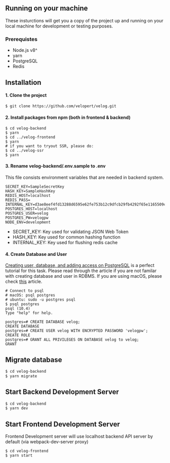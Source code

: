 ## Running on your machine

These insturctions will get you a copy of the project up and running on your local machine for development or testing purposes.

### Prerequistes

- Node.js v8^
- yarn
- PostgreSQL
- Redis

## Installation

#### 1. Clone the project

```bash
$ git clone https://github.com/velopert/velog.git
```

#### 2. Install packages from npm (both in frontend & backend)

```
$ cd velog-backend
$ yarn
$ cd ../velog-frontend
$ yarn
# if you want to tryout SSR, please do:
$ cd ../velog-ssr
$ yarn
```

#### 3. Rename velog-backend/.env.sample to .env

This file consists environment variables that are needed in backend system.

```
SECRET_KEY=SampleSecretKey
HASH_KEY=SampleHashKey
REDIS_HOST=localhost
REDIS_PASS=
INTERNAL_KEY=d3ae8eef4fd13288d6595e62fe753b12c9dfcb29fb4292f65e1165509c0ba6ea
POSTGRES_HOST=localhost
POSTGRES_USER=velog
POSTGRES_PW=velogpw
NODE_ENV=development
```

- SECRET_KEY: Key used for validating JSON Web Token
- HASH_KEY: Key used for common hashing function
- INTERNAL_KEY: Key used for flushing redis cache

#### 4. Create Database and User

[Creating user, database, and adding access on PostgreSQL](https://medium.com/coding-blocks/creating-user-database-and-adding-access-on-postgresql-8bfcd2f4a91e) is a perfect tutorial for this task. Please read through the article if you are not familar with creating database and user in RDBMS. If you are using macOS, please check [this](https://www.codementor.io/engineerapart/getting-started-with-postgresql-on-mac-osx-are8jcopb) article.

```
# Connect to psql
# macOS: psql postgres
# ubuntu: sudo -u postgres psql
$ psql postgres
psql (10.4)
Type "help" for help.

postgres=# CREATE DATABASE velog;
CREATE DATABASE
postgres=# CREATE USER velog WITH ENCRYPTED PASSWORD 'velogpw';
CREATE ROLE
postgres=# GRANT ALL PRIVILEGES ON DATABASE velog to velog;
GRANT
```

## Migrate database

```bash
$ cd velog-backend
$ yarn migrate
```

## Start Backend Development Server

```bash
$ cd velog-backend
$ yarn dev
```

## Start Frontend Development Server

Frontend Development server will use localhost backend API server by default (via webpack-dev-server proxy)

```
$ cd velog-frontend
$ yarn start
```
